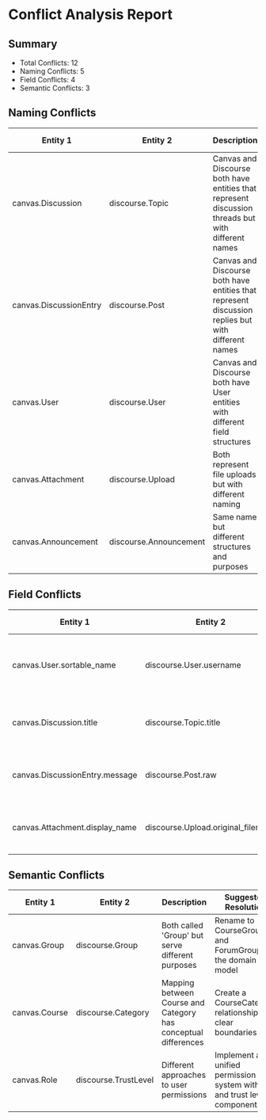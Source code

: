# Conflict Analysis Report

## Summary

- Total Conflicts: 12
- Naming Conflicts: 5
- Field Conflicts: 4
- Semantic Conflicts: 3

## Naming Conflicts

| Entity 1 | Entity 2 | Description | Suggested Resolution |
|---------|----------|-------------|----------------------|
| canvas.Discussion | discourse.Topic | Canvas and Discourse both have entities that represent discussion threads but with different names | Map both to a unified Discussion entity in Ordo with combined fields |
| canvas.DiscussionEntry | discourse.Post | Canvas and Discourse both have entities that represent discussion replies but with different names | Map both to a unified DiscussionPost entity in Ordo with combined fields |
| canvas.User | discourse.User | Canvas and Discourse both have User entities with different field structures | Create a unified User model that combines fields from both sources |
| canvas.Attachment | discourse.Upload | Both represent file uploads but with different naming | Create a unified Attachment model with combined fields |
| canvas.Announcement | discourse.Announcement | Same name but different structures and purposes | Keep separate as CourseAnnouncement and ForumAnnouncement |

## Field Conflicts

| Entity 1 | Entity 2 | Description | Suggested Resolution |
|---------|----------|-------------|----------------------|
| canvas.User.sortable_name | discourse.User.username | Different fields used for display sorting | Use username as primary and sortable_name as secondary property |
| canvas.Discussion.title | discourse.Topic.title | Same field name but different length constraints | Use the more restrictive constraint (discourse) |
| canvas.DiscussionEntry.message | discourse.Post.raw | Different field names for the same content | Standardize on 'content' for the unified model |
| canvas.Attachment.display_name | discourse.Upload.original_filename | Different field names for the same content | Standardize on 'filename' for the unified model |

## Semantic Conflicts

| Entity 1 | Entity 2 | Description | Suggested Resolution |
|---------|----------|-------------|----------------------|
| canvas.Group | discourse.Group | Both called 'Group' but serve different purposes | Rename to CourseGroup and ForumGroup in the domain model |
| canvas.Course | discourse.Category | Mapping between Course and Category has conceptual differences | Create a CourseCategory relationship with clear boundaries |
| canvas.Role | discourse.TrustLevel | Different approaches to user permissions | Implement a unified permission system with role and trust level components |
